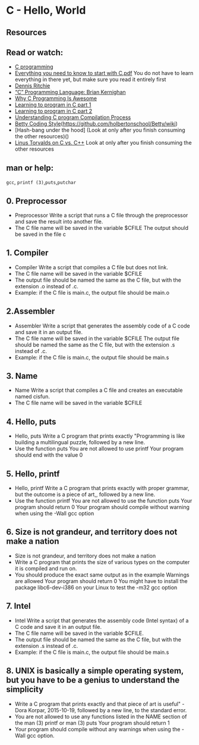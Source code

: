 # C - Hello, World


## Resources

## Read or watch:

- [C programming](6641978f66e251e44cbaa724f75e013f2d7f772b2d14fddfad0b93cf6e6b4f0a)
- [Everything you need to know to start with C.pdf](https://s3.amazonaws.com/alx-intranet.hbtn.io/uploads/misc/2022/4/e0ccf91eec6b977a9e00ed384dc285df9c2772e3.pdf?X-Amz-Algorithm=AWS4-HMAC-SHA256&X-Amz-Credential=AKIARDDGGGOUSBVO6H7D%2F20230226%2Fus-east-1%2Fs3%2Faws4_request&X-Amz-Date=20230226T085130Z&X-Amz-Expires=86400&X-Amz-SignedHeaders=host&X-Amz-Signature=073d055cce9dce0e5f7bf7ee026fdaad677396da4f7dd78837af460e1c572cd9) You do not have to learn everything in there yet, but make sure you read it entirely first
- [Dennis Ritchie](https://en.wikipedia.org/wiki/Dennis_Ritchie)
- [“C” Programming Language: Brian Kernighan](https://www.youtube.com/watch?v=de2Hsvxaf8M)
- [Why C Programming Is Awesome](https://www.youtube.com/watch?v=smGalmxPVYc)
- [Learning to program in C part 1](https://www.youtube.com/watch?v=rk2fK2IIiiQ)
- [Learning to program in C part 2](https://www.youtube.com/watch?v=FwpP_MsZWnU)
- [Understanding C program Compilation Process](https://www.youtube.com/watch?v=VDslRumKvRA)
- [Betty Coding Style](https://github.com/holbertonschool/Betty/wiki)(https://github.com/holbertonschool/Betty/wiki)
- [Hash-bang under the hood] (Look at only after you finish consuming the other resources)()
- [Linus Torvalds on C vs. C++](https://harmful.cat-v.org/software/c++/linus) Look at only after you finish consuming the other resources

## man or help:
`gcc`, `printf (3)`,`puts`,`putchar`



## 0.  Preprocessor ##

- Preprocessor Write a script that runs a C file through the preprocessor and save the result into another file.
- The C file name will be saved in the variable $CFILE The output should be saved in the file c

## 1. Compiler ##

- Compiler Write a script that compiles a C file but does not link. 		
- The C file name will be saved in the variable $CFILE 
- The output file should be named the same as the C file, but with the extension .o instead of .c.
-  Example: if the C file is main.c, the output file should be main.o

## 2.Assembler ## 

- Assembler Write a script that generates the assembly code of a C code and save it in an output file.
- The C file name will be saved in the variable $CFILE The output file should be named the same as the C file, but with the extension .s instead of .c. 
- Example: if the C file is main.c, the output file should be main.s

## 3.  Name ##

- Name Write a script that compiles a C file and creates an executable named cisfun.
- The C file name will be saved in the variable $CFILE

## 4. Hello, puts ##

- Hello, puts Write a C program that prints exactly "Programming is like building a multilingual puzzle, followed by a new line. 
- Use the function puts You are not allowed to use printf Your program should end with the value 0

## 5.  Hello, printf ##

- Hello, printf Write a C program that prints exactly with proper grammar, but the outcome is a piece of art,, followed by a new line.
-  Use the function printf You are not allowed to use the function puts Your program should return 0 Your program should compile without warning when using the -Wall gcc option

## 6. Size is not grandeur, and territory does not make a nation ##

- Size is not grandeur, and territory does not make a nation
-  Write a C program that prints the size of various types on the computer it is compiled and run on.
-  You should produce the exact same output as in the example Warnings are allowed Your program should return 0 You might have to install the package libc6-dev-i386 on your Linux to test the -m32 gcc option

## 7. Intel ##

- Intel Write a script that generates the assembly code (Intel syntax) of a C code and save it in an output file.
-  The C file name will be saved in the variable $CFILE.
- The output file should be named the same as the C file, but with the extension .s instead of .c.
-  Example: if the C file is main.c, the output file should be main.s

## 8. UNIX is basically a simple operating system, but you have to be a genius to understand the simplicity ##

- Write a C program that prints exactly and that piece of art is useful" - Dora Korpar, 2015-10-19, followed by a new line, to the standard error. 
- You are not allowed to use any functions listed in the NAME section of the man (3) printf or man (3) puts Your program should return 1
-  Your program should compile without any warnings when using the -Wall gcc option.
